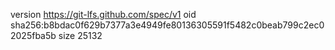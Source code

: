 version https://git-lfs.github.com/spec/v1
oid sha256:b8bdac0f629b7377a3e4949fe80136305591f5482c0beab799c2ec02025fba5b
size 25132
